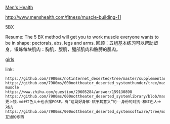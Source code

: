
[Men's Health](http://www.menshealth.com/)

http://www.menshealth.com/fitness/muscle-building-11

5BX

Resume: The 5 BX method will get you to work muscle everyone wants to be in shape: pectorals, abs, legs and arms.
回顾：五组基本练习可以帮助塑身，锻炼每块肌肉：胸肌，腹肌，腿部肌肉和胳膊的肌肉。

[girls](http://www.ihowandwhy.com/z/女生如何健身，才能做到穿衣显瘦，形体优美？)


link:
```
https://github.com/7900ms/notinternet_deserted/tree/master/supplementary
https://github.com/7900ms/000nottheater_deserted_systemthunder/tree/master/slow/on-muscle
https://www.zhihu.com/question/29605284/answer/159130898
https://github.com/7900ms/000nottheater_deserted_systemlibrary/blob/master/supplementary/week-更上镜.md#红色人士也会摆POSE。有“这副好身躯-赋予其意义”的--身份的对抗-和红色人士对抗
https://github.com/7900ms/000nottheater_deserted_systemsoftware/tree/master/supplementary/Zhihua#互通的东西
```
